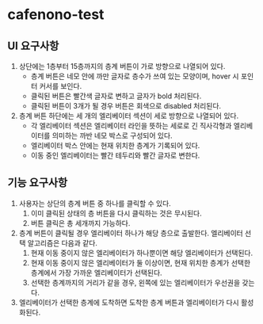 # cafenono-test

## UI 요구사항

1. 상단에는 1층부터 15층까지의 층계 버튼이 가로 방향으로 나열되어 있다.
   - 층계 버튼은 네모 안에 까만 글자로 층수가 쓰여 있는 모양이며, hover 시 포인터 커서를 보인다.
   - 클릭된 버튼은 빨간색 글자로 변하고 글자가 bold 처리된다.
   - 클릭된 버튼이 3개가 될 경우 버튼은 회색으로 disabled 처리된다.
2. 층계 버튼 하단에는 세 개의 엘리베이터 섹션이 세로 방향으로 나열되어 있다.
   - 각 엘리베이터 섹션은 엘리베이터 라인을 뜻하는 세로로 긴 직사각형과 엘리베이터를 의미하는 까반 네모 박스로 구성되어 있다.
   - 엘리베이터 박스 안에는 현재 위치한 층계가 기록되어 있다.
   - 이동 중인 엘리베이터는 빨간 테두리와 빨간 글자로 변한다.

## 기능 요구사항

1. 사용자는 상단의 층계 버튼 중 하나를 클릭할 수 있다.
   1. 이미 클릭된 상태의 층 버튼을 다시 클릭하는 것은 무시된다.
   2. 버튼 클릭은 총 세개까지 가능하다.
2. 층계 버튼이 클릭될 경우 엘리베이터 하나가 해당 층으로 출발한다. 엘리베이터 선택 알고리즘은 다음과 같다.
   1. 현재 이동 중이지 않은 엘리베이터가 하나뿐이면 해당 엘리베이터가 선택된다.
   2. 현재 이동 중이지 않은 엘리베이터가 둘 이상이면, 현재 위치한 층계가 선택한 층계에서 가장 가까운 엘리베이터가 선택된다.
   3. 선택한 층계까지의 거리가 같을 경우, 왼쪽에 있는 엘리베이터가 우선권을 갖는다.
3. 엘리베이터가 선택한 층계에 도착하면 도착한 층계 버튼과 엘리베이터가 다시 활성화된다.
